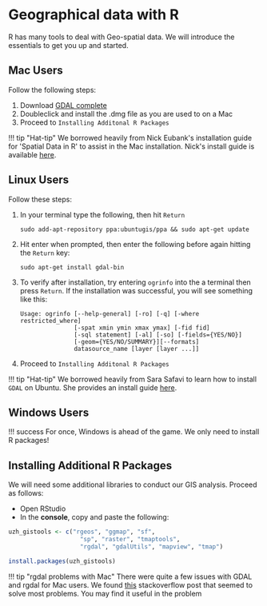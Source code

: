 # Geographical data with R

R has many tools to deal with Geo-spatial data.
We will introduce the essentials to get you up and started.

## Mac Users

Follow the following steps:

1.  Download [GDAL complete](http://www.kyngchaos.com/files/software/frameworks/GDAL_Complete-2.1.dmg)
2.  Doubleclick and install the .dmg file as you are used to on a Mac
3.  Proceed to `Installing Additonal R Packages`

!!! tip "Hat-tip"
    We borrowed heavily from Nick Eubank's installation guide for 'Spatial Data in R' to assist in the Mac installation.
    Nick's install guide is available [here](http://www.nickeubank.com/wp-content/uploads/2015/10/RGIS1_SpatialDataTypes_part0_setup.html).

## Linux Users

Follow these steps:

1.  In your terminal type the following, then hit `Return`

        sudo add-apt-repository ppa:ubuntugis/ppa && sudo apt-get update

2.  Hit enter when prompted, then enter the following before again hitting the `Return` key:

        sudo apt-get install gdal-bin

3.  To verify after installation, try entering `ogrinfo` into the a terminal then press `Return`. If the installation was successful, you will see something like this:

        Usage: ogrinfo [--help-general] [-ro] [-q] [-where restricted_where]
                       [-spat xmin ymin xmax ymax] [-fid fid]
                       [-sql statement] [-al] [-so] [-fields={YES/NO}]
                       [-geom={YES/NO/SUMMARY}][--formats]
                       datasource_name [layer [layer ...]]

4.  Proceed to `Installing Additonal R Packages`

!!! tip "Hat-tip"
    We borrowed heavily from Sara Safavi to learn how to install `GDAL` on Ubuntu.
    She provides an install guide [here](http://www.sarasafavi.com/installing-gdalogr-on-ubuntu.html).

## Windows Users

!!! success
    For once, Windows is ahead of the game. We only need to install R packages!


## Installing Additional R Packages

We will need some additional libraries to conduct our GIS analysis. Proceed as follows:

*   Open RStudio
*   In the **console**, copy and paste the following:

```r
uzh_gistools <- c("rgeos", "ggmap", "sf",
                    "sp", "raster", "tmaptools",
                    "rgdal", "gdalUtils", "mapview", "tmap")

install.packages(uzh_gistools)
```


!!! tip "rgdal problems with Mac"
    There were quite a few issues with GDAL and rgdal for Mac users.
    We found [this](https://stackoverflow.com/questions/34333624/trouble-installing-rgdal) stackoverflow post that seemed to solve most problems.
    You may find it useful in the problem
